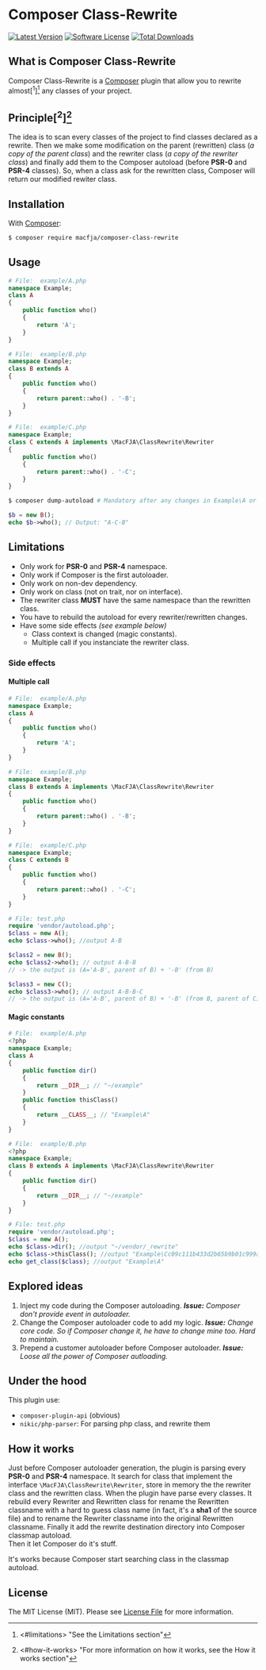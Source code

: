 # Composer Class-Rewrite

[![Latest Version](https://img.shields.io/github/release/MacFJA/ComposerClassRewrite.svg)](https://github.com/MacFJA/ComposerClassRewrite/releases)
[![Software License](https://img.shields.io/packagist/l/macfja/composer-class-rewrite.svg)](LICENSE.md)
[![Total Downloads](https://img.shields.io/packagist/dt/macfja/composer-class-rewrite.svg)](https://packagist.org/packages/macfja/composer-class-rewrite)

## What is Composer Class-Rewrite

Composer Class-Rewrite is a [Composer](https://getcomposer.org) plugin that allow you to rewrite almost[<sup>1</sup>][^1] any classes of your project.

[^1]: <#limitations> "See the Limitations section"

## Principle[<sup>2</sup>][^2]

The idea is to scan every classes of the project to find classes declared as a rewrite. Then we make some modification on the parent (rewritten) class (_a copy of the parent class_) and the rewriter class (_a copy of the rewriter class_) and finally add them to the Composer autoload (before **PSR-0** and **PSR-4** classes).
So, when a class ask for the rewritten class, Composer will return our modified rewiter class.

[^2]: <#how-it-works> "For more information on how it works, see the How it works section"

## Installation

With [Composer](https://getcomposer.org):
```sh
$ composer require macfja/composer-class-rewrite
```

## Usage

```php
# File:  example/A.php
namespace Example;
class A
{
    public function who()
    {
    	return 'A';
    }
}
```
```php
# File:  example/B.php
namespace Example;
class B extends A
{
    public function who()
    {
    	return parent::who() . '-B';
    }
}
```
```php
# File:  example/C.php
namespace Example;
class C extends A implements \MacFJA\ClassRewrite\Rewriter
{
    public function who()
    {
    	return parent::who() . '-C';
    }
}
```
```sh
$ composer dump-autoload # Mandatory after any changes in Example\A or in Example\C
```
```php
$b = new B();
echo $b->who(); // Output: "A-C-B"
```


## Limitations<a name="limitations"></a>

- Only work for **PSR-0** and **PSR-4** namespace.
- Only work if Composer is the first autoloader.
- Only work on non-dev dependency.
- Only work on class (not on trait, nor on interface).
- The rewriter class **MUST** have the same namespace than the rewritten class.
- You have to rebuild the autoload for every rewriter/rewritten changes.
- Have some side effects _(see example below)_
  - Class context is changed (magic constants).
  - Multiple call if you instanciate the rewriter class.


### Side effects

#### Multiple call

```php
# File:  example/A.php
namespace Example;
class A
{
    public function who()
    {
    	return 'A';
    }
}
````
```php
# File:  example/B.php
namespace Example;
class B extends A implements \MacFJA\ClassRewrite\Rewriter
{
    public function who()
    {
    	return parent::who() . '-B';
    }
}
```
```php
# File:  example/C.php
namespace Example;
class C extends B
{
    public function who()
    {
    	return parent::who() . '-C';
    }
}
````
```php
# File: test.php
require 'vendor/autoload.php';
$class = new A();
echo $class->who(); //output A-B

$class2 = new B();
echo $class2->who(); // output A-B-B
// -> the output is (A='A-B', parent of B) + '-B' (from B)

$class3 = new C();
echo $class3->who(); // output A-B-B-C
// -> the output is (A='A-B', parent of B) + '-B' (from B, parent of C) + '-C' (from C)
```

#### Magic constants

```php
# File:  example/A.php
<?php
namespace Example;
class A
{
    public function dir()
    {
    	return __DIR__; // "~/example"
    }
    public function thisClass()
    {
    	return __CLASS__; // "Example\A"
    }
}
````
```php
# File:  example/B.php
<?php
namespace Example;
class B extends A implements \MacFJA\ClassRewrite\Rewriter
{
    public function dir()
    {
    	return __DIR__; // "~/example"
    }
}
````

```php
# File: test.php
require 'vendor/autoload.php';
$class = new A();
echo $class->dir(); //output "~/vendor/_rewrite"
echo $class->thisClass(); //output "Example\Cc09c111b433d2b65b9b01c999ae6480874b076a8"
echo get_class($class); //output "Example\A"
```


## Explored ideas

1. Inject my code during the Composer autoloading. _**Issue:** Composer don't provide event in autoloader._
2. Change the Composer autoloader code to add my logic. _**Issue:** Change core code. So if Composer change it, he have to change mine too. Hard to maintain._
3. Prepend a customer autoloader before Composer autoloader. _**Issue:** Loose all the power of Composer autloading._

## Under the hood

This plugin use:

- `composer-plugin-api` (obvious)
- `nikic/php-parser`: For parsing php class, and rewrite them

## How it works<a name="how-is-works"></a>

Just before Composer autoloader generation, the plugin is parsing every **PSR-0** and **PSR-4** namespace. It search for class that implement the interface `\MacFJA\ClassRewrite\Rewriter`, store in memory the the rewriter class and the rewritten class. 
When the plugin have parse every classes. It rebuild every Rewriter and Rewritten class for rename the Rewritten classname with a hard to guess class name (in fact, it's a **sha1** of the source file) and to rename the Rewriter classname into the original Rewritten classname.
Finally it add the rewrite destination directory into Composer classmap autoload.  
Then it let Composer do it's stuff.

It's works because Composer start searching class in the classmap autoload.

## License

The MIT License (MIT). Please see [License File](LICENSE.md) for more information.
